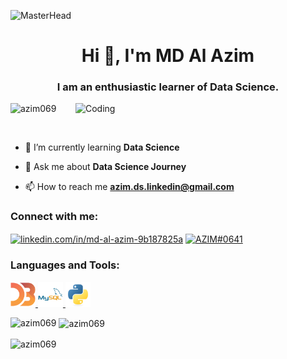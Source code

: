 ![MasterHead](https://miro.medium.com/max/1400/0*cPrF_XMe7U6atYgM.gif)
<h1 align="center">Hi 👋, I'm MD Al Azim</h1>
<h3 align="center">I am an enthusiastic learner of Data Science.</h3>
<img align="right" alt="Coding" width="400" src="https://indoanalytica.com/static/images/data-science-2.gif">

<p align="left"> <img src="https://komarev.com/ghpvc/?username=azim069&label=Profile%20views&color=0e75b6&style=flat" alt="azim069" /> </p>

<p align="left"> <a href="https://twitter.com/" target="blank"><img src="https://img.shields.io/twitter/follow/?logo=twitter&style=for-the-badge" alt="" /></a> </p>

- 🌱 I’m currently learning **Data Science**

- 💬 Ask me about **Data Science Journey**

- 📫 How to reach me **azim.ds.linkedin@gmail.com**

<h3 align="left">Connect with me:</h3>
<p align="left">
<a href="https://linkedin.com/in/linkedin.com/in/md-al-azim-9b187825a" target="blank"><img align="center" src="https://raw.githubusercontent.com/rahuldkjain/github-profile-readme-generator/master/src/images/icons/Social/linked-in-alt.svg" alt="linkedin.com/in/md-al-azim-9b187825a" height="30" width="40" /></a>
<a href="https://discord.gg/AZIM#0641" target="blank"><img align="center" src="https://raw.githubusercontent.com/rahuldkjain/github-profile-readme-generator/master/src/images/icons/Social/discord.svg" alt="AZIM#0641" height="30" width="40" /></a>
</p>

<h3 align="left">Languages and Tools:</h3>
<p align="left"> <a href="https://d3js.org/" target="_blank" rel="noreferrer"> <img src="https://raw.githubusercontent.com/devicons/devicon/master/icons/d3js/d3js-original.svg" alt="d3js" width="40" height="40"/> </a> <a href="https://www.mysql.com/" target="_blank" rel="noreferrer"> <img src="https://raw.githubusercontent.com/devicons/devicon/master/icons/mysql/mysql-original-wordmark.svg" alt="mysql" width="40" height="40"/> </a> <a href="https://www.python.org" target="_blank" rel="noreferrer"> <img src="https://raw.githubusercontent.com/devicons/devicon/master/icons/python/python-original.svg" alt="python" width="40" height="40"/> </a> </p>

<p><img align="left" src="https://github-readme-stats.vercel.app/api/top-langs?username=azim069&show_icons=true&locale=en&layout=compact" alt="azim069" /></p>

<p>&nbsp;<img align="center" src="https://github-readme-stats.vercel.app/api?username=azim069&show_icons=true&locale=en" alt="azim069" /></p>

<p><img align="center" src="https://github-readme-streak-stats.herokuapp.com/?user=azim069&" alt="azim069" /></p>

